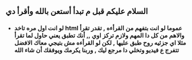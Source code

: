 ## السلام عليكم قبل م تبدأ أستعن بالله وأقرأ دي 

- ### لو انت اول مره تاخد html عموما لو انت بتفهم من القرأءه , تقدر تقرأ والاهم من كل دا المهم ولازم تركز اوي ,, أنك تطبق يعني حاول لما تقرأ مثلا اي جزئيه روح طبق عليها , لكن لو القرأءه مش بتيجي معاك الافضل تتفرج ع فيديو وتخلي دا مرجع ليك , وربنا يكرمك ويوفقك أن شاء الله 
